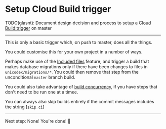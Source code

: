 # Setup Cloud Build trigger

TODO(glasnt): Document design decision and process to setup a [Cloud Build trigger](https://cloud.google.com/cloud-build/docs/running-builds/automate-builds#build_trigger) on master



---

This is only a basic trigger which, on push to master, does all the things. 

You could customise this for your own project in a number of ways. 

Perhaps make use of the [Included files](https://cloud.google.com/cloud-build/docs/running-builds/automate-builds#build_trigger) feature, and trigger a build that makes database migrations only if there have been changes to files in `unicodex/migrations/*`. You could then remove that step from the unconditional `master` branch build.

You could also take advantage of [build concurrency](https://cloud.google.com/cloud-build/docs/configuring-builds/configure-build-step-order), if you have steps that don't need to be run one at a timee.

You can always also skip builds entirely if the commit messages includes the string [[`skip ci`](https://cloud.google.com/cloud-build/docs/running-builds/automate-builds#skipping_a_build_trigger)]

---

Next step: None! You're done! 🧁
